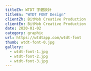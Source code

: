 ```yaml
---
titleZh: WTDT 字體設計
titleEn: "WTDT FONT Design"
clientZh: BitMob Creative Production
clientEn: BitMob Creative Production
date: 2020-01-02
category: graphic
url: https://wtdtapp.com/wtdt-font
thumb: wtdt-font-0.jpg
gallery:
  - wtdt-font-1.jpg
  - wtdt-font-2.jpg
  - wtdt-font-3.jpg
---
```

